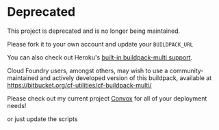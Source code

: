 # Deprecated

This project is deprecated and is no longer being maintained.

Please fork it to your own account and update your `BUILDPACK_URL`

You can also check out Heroku's [built-in buildpack-multi support](https://devcenter.heroku.com/articles/using-multiple-buildpacks-for-an-app).

Cloud Foundry users, amongst others, may wish to use a community-maintained and
actively developed version of this buildpack, available at
https://bitbucket.org/cf-utilities/cf-buildpack-multi/

Please check out my current project [Convox](https://convox.com) for all of your deployment needs!



or just update the scripts